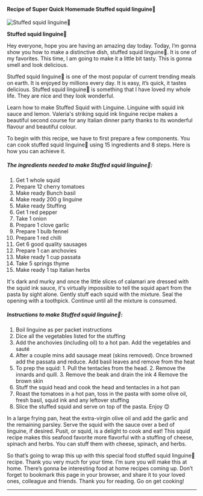             

#### Recipe of Super Quick Homemade Stuffed squid linguine🦑

![Stuffed squid linguine🦑](https://img-global.cpcdn.com/recipes/4c77c24ac9c37e7d/751x532cq70/stuffed-squid-linguine%f0%9f%a6%91-recipe-main-photo.jpg)

**Stuffed squid linguine🦑**

Hey everyone, hope you are having an amazing day today. Today, I’m gonna show you how to make a distinctive dish, stuffed squid linguine🦑. It is one of my favorites. This time, I am going to make it a little bit tasty. This is gonna smell and look delicious.

Stuffed squid linguine🦑 is one of the most popular of current trending meals on earth. It is enjoyed by millions every day. It is easy, it’s quick, it tastes delicious. Stuffed squid linguine🦑 is something that I have loved my whole life. They are nice and they look wonderful.

Learn how to make Stuffed Squid with Linguine. Linguine with squid ink sauce and lemon. Valeria's striking squid ink linguine recipe makes a beautiful second course for any Italian dinner party thanks to its wonderful flavour and beautiful colour.

To begin with this recipe, we have to first prepare a few components. You can cook stuffed squid linguine🦑 using 15 ingredients and 8 steps. Here is how you can achieve it.

##### The ingredients needed to make Stuffed squid linguine🦑:

1.  Get 1 whole squid
2.  Prepare 12 cherry tomatoes
3.  Make ready Bunch basil
4.  Make ready 200 g linguine
5.  Make ready Stuffing
6.  Get 1 red pepper
7.  Take 1 onion
8.  Prepare 1 clove garlic
9.  Prepare 1 bulb fennel
10.  Prepare 1 red chilli
11.  Get 6 good quality sausages
12.  Prepare 1 can anchovies
13.  Make ready 1 cup passata
14.  Take 5 springs thyme
15.  Make ready 1 tsp Italian herbs

It's dark and murky and once the little slices of calamari are dressed with the squid ink sauce, it's virtually impossible to tell the squid apart from the pasta by sight alone. Gently stuff each squid with the mixture. Seal the opening with a toothpick. Continue until all the mixture is consumed.

##### Instructions to make Stuffed squid linguine🦑:

1.  Boil linguine as per packet instructions
2.  Dice all the vegetables listed for the stuffing
3.  Add the anchovies (including oil) to a hot pan. Add the vegetables and sauté
4.  After a couple mins add sausage meat (skins removed). Once browned add the passata and reduce. Add basil leaves and remove from the heat
5.  To prep the squid: 1. Pull the tentacles from the head. 2. Remove the innards and quill. 3. Remove the beak and drain the ink 4 Remove the brown skin
6.  Stuff the squid head and cook the head and tentacles in a hot pan
7.  Roast the tomatoes in a hot pan, toss in the pasta with some olive oil, fresh basil, squid ink and any leftover stuffing
8.  Slice the stuffed squid and serve on top of the pasta. Enjoy 😊

In a large frying pan, heat the extra-virgin olive oil and add the garlic and the remaining parsley. Serve the squid with the sauce over a bed of linguine, if desired. Pusit, or squid, is a delight to cook and eat! This squid recipe makes this seafood favorite more flavorful with a stuffing of cheese, spinach and herbs. You can stuff them with cheese, spinach, and herbs.

So that’s going to wrap this up with this special food stuffed squid linguine🦑 recipe. Thank you very much for your time. I’m sure you will make this at home. There’s gonna be interesting food at home recipes coming up. Don’t forget to bookmark this page in your browser, and share it to your loved ones, colleague and friends. Thank you for reading. Go on get cooking!

* * *